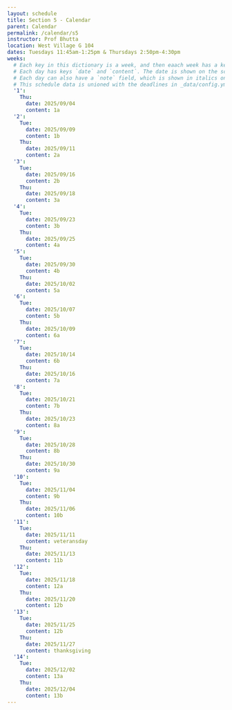 ```yaml
---
layout: schedule
title: Section 5 - Calendar
parent: Calendar
permalink: /calendar/s5
instructor: Prof Bhutta
location: West Village G 104
dates: Tuesdays 11:45am-1:25pm & Thursdays 2:50pm-4:30pm
weeks:
  # Each key in this dictionary is a week, and then eaach week has a key in [Tue, Tue, Wed, Thu, Thu].
  # Each day has keys `date` and `content`. The date is shown on the schedule, and `content` is a key into the yml file in _data/modules.yml. `content` may be an array.
  # Each day can also have a `note` field, which is shown in italics on the calendar.
  # This schedule data is unioned with the deadlines in _data/config.yml
  '1':
    Thu:
      date: 2025/09/04
      content: 1a
  '2':
    Tue:
      date: 2025/09/09
      content: 1b
    Thu:
      date: 2025/09/11
      content: 2a
  '3':
    Tue:
      date: 2025/09/16
      content: 2b
    Thu:
      date: 2025/09/18
      content: 3a
  '4':
    Tue:
      date: 2025/09/23
      content: 3b
    Thu:
      date: 2025/09/25
      content: 4a
  '5':
    Tue:
      date: 2025/09/30
      content: 4b
    Thu:
      date: 2025/10/02
      content: 5a
  '6':
    Tue:
      date: 2025/10/07
      content: 5b
    Thu:
      date: 2025/10/09
      content: 6a
  '7':
    Tue:
      date: 2025/10/14
      content: 6b
    Thu:
      date: 2025/10/16
      content: 7a
  '8':
    Tue:
      date: 2025/10/21
      content: 7b
    Thu:
      date: 2025/10/23
      content: 8a
  '9':
    Tue:
      date: 2025/10/28
      content: 8b
    Thu:
      date: 2025/10/30
      content: 9a
  '10':
    Tue:
      date: 2025/11/04
      content: 9b
    Thu:
      date: 2025/11/06
      content: 10b
  '11':
    Tue:
      date: 2025/11/11
      content: veteransday
    Thu:
      date: 2025/11/13
      content: 11b
  '12':
    Tue:
      date: 2025/11/18
      content: 12a
    Thu:
      date: 2025/11/20
      content: 12b
  '13':
    Tue:
      date: 2025/11/25
      content: 12b
    Thu:
      date: 2025/11/27
      content: thanksgiving
  '14':
    Tue:
      date: 2025/12/02
      content: 13a
    Thu:
      date: 2025/12/04
      content: 13b
---
```

